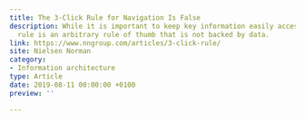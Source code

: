 ```yaml
---
title: The 3-Click Rule for Navigation Is False
description: While it is important to keep key information easily accessible, the 3-click
  rule is an arbitrary rule of thumb that is not backed by data.
link: https://www.nngroup.com/articles/3-click-rule/
site: Nielsen Norman
category:
- Information architecture
type: Article
date: 2019-08-11 00:00:00 +0100
preview: ''

---
```

